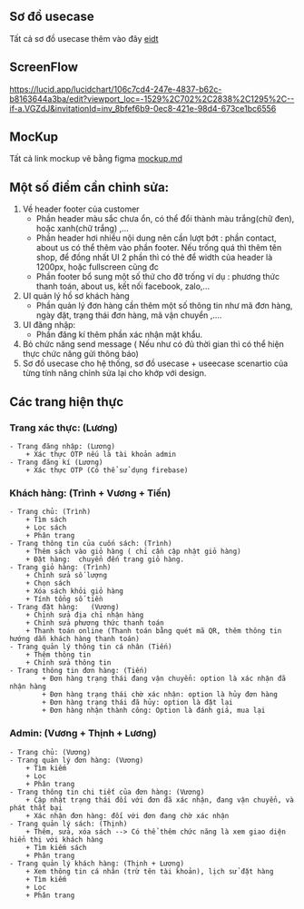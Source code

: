 ## Sơ đồ usecase
Tất cả sơ đồ usecase thêm vào đây [eidt](https://lucid.app/lucidchart/106c7cd4-247e-4837-b62c-b8163644a3ba/edit?viewport_loc=-238%2C5071%2C2938%2C1273%2CCiwWk7vTuG6D&invitationId=inv_8bfef6b9-0ec8-421e-98d4-673ce1bc6556)

## ScreenFlow

https://lucid.app/lucidchart/106c7cd4-247e-4837-b62c-b8163644a3ba/edit?viewport_loc=-1529%2C702%2C2838%2C1295%2C--if-a.VGZdJ&invitationId=inv_8bfef6b9-0ec8-421e-98d4-673ce1bc6556

## MocKup 
Tất cả link mockup vẽ bằng figma  [mockup.md](./Documents/mockup.md)
## Một số điểm cần chỉnh sửa: 
1. Về header footer của customer
    - Phần header màu sắc chưa ổn, có thể đổi thành màu trắng(chữ đen), hoặc xanh(chữ trắng) ,...
    - Phần header hơi nhiều nội dung nên cần lượt bớt : phần contact, about us có thể thêm vào phần footer. Nếu trống quá thì thêm tên shop, để đồng nhất UI 2 phần thì có thẻ để width của header là 1200px, hoặc fullscreen cũng đc
    - Phần footer bổ sung một số thứ cho đỡ trống ví dụ : phương thức thanh toán, about us, kết nối facebook, zalo,... 
2. UI quản lý hồ sơ khách hàng
    - Phần quản lý đơn hàng cần thêm một số thông tin như mã đơn hàng, ngày đặt, trạng thái đơn hàng, mã vận chuyển ,....
3. UI đăng nhập: 
    - Phần đăng kí thêm phần xác nhận mật khẩu. 
4. Bỏ chức năng send message ( Nếu như có đủ thời gian thì có thể hiện thực chức năng gửi thông báo)
5.  Sơ đồ usecase cho hệ thống, sơ đồ usecase + useecase scenartio của từng tính năng chỉnh sửa lại cho khớp với design.

## Các trang hiện thực
### Trang xác thực: (Lương)
    - Trang đăng nhập: (Lương)
        + Xác thực OTP nếu là tài khoản admin
    - Trang đăng kí (Lương)
        + Xác thực OTP (Có thể sử dụng firebase)
### Khách hàng: (Trình + Vương + Tiến)
    - Trang chủ: (Trình)
        + Tìm sách
        + Lọc sách
        + Phân trang
    - Trang thông tin của cuốn sách: (Trình)
        + Thêm sách vào giỏ hàng ( chỉ cần cập nhật giỏ hàng)
        + Đặt hàng:  chuyển đến trang giỏ hàng.
    - Trang giỏ hàng: (Trình)
        + Chỉnh sửa số lượng
        + Chọn sách 
        + Xóa sách khỏi giỏ hàng
        + Tính tổng số tiền
    - Trang đặt hàng:   (Vương)
        + Chỉnh sửa địa chỉ nhận hàng
        + Chỉnh sửa phương thức thanh toán
        + Thanh toán online (Thanh toán bằng quét mã QR, thêm thông tin hướng dẫn khách hàng thanh toán)
    - Trang quản lý thông tin cá nhân (Tiến)
        + Thêm thông tin
        + Chỉnh sửa thông tin
    - Trang thông tin đơn hàng: (Tiến)
            + Đơn hàng trạng thái đang vận chuyển: option là xác nhận đã nhận hàng
            + Đơn hàng trạng thái chờ xác nhận: option là hủy đơn hàng
            + Đơn hàng trạng thái đã hủy: option là đặt lại
            + Đơn hàng nhận thành công: Option là đánh giá, mua lại
### Admin: (Vương + Thịnh + Lương)
    - Trang chủ: (Vương)
    - Trang quản lý đơn hàng: (Vương)
        + Tìm kiếm
        + Lọc
        + Phân trang 
    - Trang thông tin chi tiết của đơn hàng: (Vương)
        + Cập nhật trạng thái đối với đơn đã xác nhận, đang vận chuyển, và phát thất bại
        + Xác nhận đơn hàng: đối với đơn đang chờ xác nhận
    - Trang quản lý sách: (Thịnh)
        + Thêm, sửa, xóa sách --> Có thể thêm chức năng là xem giao diện hiển thị với khách hàng
        + Tìm kiếm sách
        + Phân trang
    - Trang quản lý khách hàng: (Thịnh + Lương)
        + Xem thông tin cá nhân (trừ tên tài khoản), lịch sử đặt hàng
        + Tìm kiếm
        + Lọc
        + Phân trang
